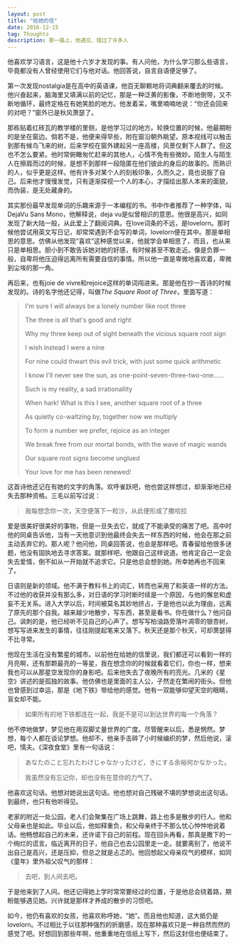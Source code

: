 ```yaml
---
layout: post
title: "给她的信"
date: 2016-12-15
tag: Thoughts
description: 那一路上，他遇见、错过了许多人
---
```


他喜欢学习语言，这是他十六岁才发现的事。有人问他，为什么学习那么些语言，毕竟都没有人曾经使用它们与他对话。他回答说，自言自语便足够了。

第一次发现nostalgia是在高中的英语课，他百无聊赖地将词典翻来覆去的时候。他兴奋起来，脑海里又填满以前的记忆，那是一种泛黄的影像，不断地倒带，又不断地循环，最终定格在有她笑脸的地方。他发着呆，嘴里喃喃地说：“你还会回来的对吧？”窗外已是秋风萧瑟了。

那栋贴着红砖瓦的教学楼的里侧，是他学习过的地方。轮换位置的时候，他最期盼的是坐在窗边。倘若不是，他便来得早些，附在窗沿朝外眺望。原本视线可以触击到那有候鸟飞来的树，后来学校在窗外建起另一座高楼，风景仅剩下人群了。但这也不怎么要紧。他时常俯瞰匆忙赶来的其他人，心情不免有些微妙。陌生人与陌生人在擦肩而过的时候，是想不到那样一段隐匿在他们彼此的身后的故事的。而熟识的人，似乎更是这样。他有许多对某个人的刻板印象，久而久之，竟也说服了自己。后来他才慢慢发觉，只有逐渐探视一个人的本心，才描绘出那人本来的面貌，而伪装，是无处藏身的。

其实那份最早发现单词的乐趣来源于一本编程的书。书中作者推荐了一种字体，叫DejaVu Sans Mono，他解释说，deja vu是似曾相识的意思。他很是高兴，如同发现了新大陆一般，从此爱上了翻阅词典。在love词条的不远，是lovelorn。那时候他尝试用英文写日记，却常常遇到不会写的单词，lovelorn便在其中。那是单相思的意思。仿佛从他发现“喜欢”这种感觉以来，他就学会单相思了，而且，也从来只是单相思。胆小到不敢告诉她对她的好感，有时候甚至不敢走近。像是负罪一般，自卑将他压迫得远离所有需要自信的事情。所以他一直是卑微地喜欢着，卑微到尘埃的那一角。

再后来，也有joie de vivre和rejoice这样的单词闯进来。那是他在抄一首诗的时候发现的。诗的名字他还记得，叫做*The Square Root of Three*，里面写道：
>I'm sure I will always be a lonely number like root three
>
>The three is all that's good and right
>
>Why my three keep out of sight beneath the vicious square root sign
>
>I wish instead I were a nine
>
>For nine could thwart this evil trick, with just some quick arithmetic
>
>I know I'll never see the sun, as one-point-seven-three-two-one......
>
>Such is my reality, a sad irrationallity
>
>When hark! What is this I see, another square root of a three
>
>As quietly co-waltzing by, together now we multiply
>
>To form a number we prefer, rejoice as an integer
>
>We break free from our mortal bonds, with the wave of magic wands
>
>Our square root signs become unglued
>
>Your love for me has been renewed! 

这首诗他还记在有她的文字的角落。欢呼雀跃吧，他也尝这样想过，却渐渐地已经失去那种资格。三毛以前写过说：
>我每想念你一次，天空便落下一粒沙，从此便形成了撒哈拉

爱是很美好很美好的事物，但是一旦失去它，就成了不能承受的痛苦了吧。高中时他的同桌告诉他，当有一天他意识到他最终会失去一样东西的时候，他会在那之前主动丢弃它的。那人呢？他问他，同桌回答说，也会是那样吧。青春留给他很多谜题，他没有固执地去寻求答案。就那样吧，他跟自己这样说道。他肯定自己一定会失去爱情，倒不如从一开始就不追求它。只是他总会想到她。所幸她再也不回来了。

日语则是新的领域。他不满于教科书上的词汇，转而也采用了和英语一样的方法。不过他的收获并没有那么多，对日语的学习时断时续是一个原因，与他的懈怠和虚妄不无关系。进入大学以后，时间被莫名其妙地挤占，于是他也以此为理由，远离了原先的那个自我。越来越少地散步，写东西，甚至是看书。你在做什么？他问自己。讽刺的是，他已经听不见自己的心声了。想写写柏油路旁落叶凋零的银杏树，想写写进来发生的事情，往往刚提起笔来又落下。秋天还是那个秋天，可却萧瑟得不比寻常。

他现在生活在没有繁星的城市。以前他在给她的信里说，我们都还可以看到一样的月亮啊，还有那颗最亮的一等星，我在想念你的时候就看着它们，你也一样，想来我也可以从那星空发现你的身影吧。后来他失去了夜晚所有的亮光。几米的《星空》讲述的是孤独的故事。他仿佛也是里面的主人公，孑然走在繁闹的街头。但他也曾感到过幸运，那是《地下铁》带给他的感觉。他有一双能够仰望天空的眼睛，盲女却不能。
>如果所有的地下铁都连在一起，我是不是可以到达世界的每一个角落？

他不停地做梦，梦见他在用双脚丈量世界的广度。尽管醒来以后，悉是惘然。梦想，每个人都在谈论梦想。他却不，他亲手击碎了小时候编织的梦，然后他说，滚吧，懦夫。《深夜食堂》里有一句话说：
>あなたのこと忘れたわけじゃなかったけど，きにする余裕何かなかった。
>
>我虽然没有忘记你，却也没有在意你的力气了。

他喜欢这句话。他想对她说出这句话。他也想对自己残破不堪的梦想说出这句话。到最终，也只有他听得见。

老家的附近一处公园，老人们会聚集在广场上跳舞，路上也多是散步的行人。他和父母亲也是如此。毕业以后，他如释重负，和父母亲终于不那么忧心忡忡地说着话。他畅想起自己的未来，还许诺下自己的前程。现在回头再看，那真是撒下的一个绚烂的谎言。临近离开的日子，他自己也去公园里走一走。就要离别了，他说不出自己是高兴，还是压抑，但总之就是忐忑的。他回想起父母亲叹气的模样，如同《童年》里外祖父叹气的那样：
>去吧，到人间去吧。

于是他来到了人间。他还记得她上学时常常要经过的位置，于是他总会绕着路，期盼能够遇见她。兴许就是那样才养成的散步的习惯吧。

如今，他仍有喜欢的女孩，他喜欢称呼她，“她”。而且他也知道，这大抵仍是lovelorn。不过相比于以往那种强烈的折磨感，现在那种喜欢只是一种自然而然的感觉了吧。好想回到那些年啊，他重重地在信纸上写下，然后这封信也便结束了。


